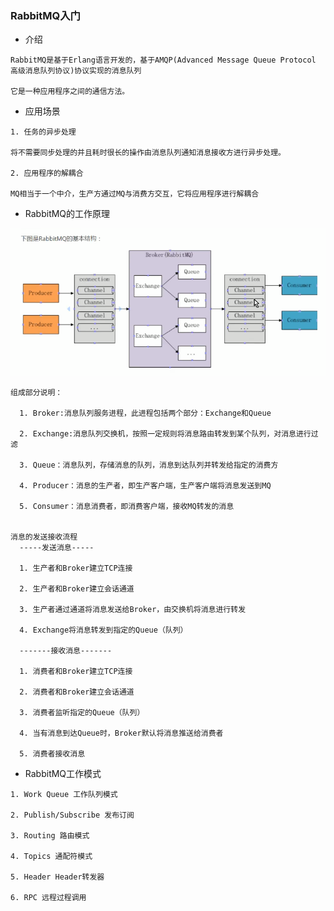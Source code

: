 ### RabbitMQ入门

* 介绍
```
RabbitMQ是基于Erlang语言开发的，基于AMQP(Advanced Message Queue Protocol 高级消息队列协议)协议实现的消息队列

它是一种应用程序之间的通信方法。
```
* 应用场景
```
1. 任务的异步处理

将不需要同步处理的并且耗时很长的操作由消息队列通知消息接收方进行异步处理。

2. 应用程序的解耦合

MQ相当于一个中介，生产方通过MQ与消费方交互，它将应用程序进行解耦合
```
* RabbitMQ的工作原理

![](https://github.com/Yangliangfeng/GO/raw/master/images/rmqp.png)
```
组成部分说明：
  
  1. Broker:消息队列服务进程，此进程包括两个部分：Exchange和Queue
  
  2. Exchange:消息队列交换机，按照一定规则将消息路由转发到某个队列，对消息进行过滤
  
  3. Queue：消息队列，存储消息的队列，消息到达队列并转发给指定的消费方
  
  4. Producer：消息的生产者，即生产客户端，生产客户端将消息发送到MQ
  
  5. Consumer：消息消费者，即消费客户端，接收MQ转发的消息
  
  
消息的发送接收流程
  -----发送消息-----
  
  1. 生产者和Broker建立TCP连接
  
  2. 生产者和Broker建立会话通道
  
  3. 生产者通过通道将消息发送给Broker，由交换机将消息进行转发
  
  4. Exchange将消息转发到指定的Queue（队列）
  
  -------接收消息-------
  
  1. 消费者和Broker建立TCP连接
  
  2. 消费者和Broker建立会话通道
  
  3. 消费者监听指定的Queue（队列）
  
  4. 当有消息到达Queue时，Broker默认将消息推送给消费者
  
  5. 消费者接收消息

```
* RabbitMQ工作模式
```
1. Work Queue 工作队列模式

2. Publish/Subscribe 发布订阅

3. Routing 路由模式

4. Topics 通配符模式

5. Header Header转发器

6. RPC 远程过程调用
```
